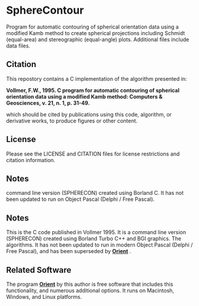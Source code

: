 # SphereContour
Program for automatic contouring of spherical orientation data using a modified Kamb method to create spherical projections including Schmidt (equal-area) and stereographic (equal-angle) plots. Additional files include data files. 

## Citation
This repostory contains a C implementation of the algorithm presented in:

__Vollmer, F.W., 1995. C program for automatic contouring of spherical 
orientation data using a modified Kamb method: Computers & Geosciences, 
v. 21, n. 1, p. 31-49.__

which should be cited by publications using this code, algorithm, or derivative 
works, to produce figures or other content. 

## License
Please see the LICENSE and CITATION files for license restrictions and citation 
information.

## Notes
 command line version (SPHERECON) created using Borland C. It has not been updated to run on Object Pascal (Delphi / Free Pascal). 

## Notes
This is the C code published in Vollmer 1995. It is a command line version (SPHERECON) created using Borland Turbo C++ and BGI graphics. The algorithms. It has not been updated to run in modern Object Pascal (Delphi / Free Pascal), and has been superseded by [__Orient__](https://www.frederickvollmer.com/orient/) .

## Related Software
The program [__Orient__](https://www.frederickvollmer.com/orient/) by this author is free software that includes this functionality, and numerous additional options. It runs on Macintosh, Windows, and Linux platforms.
